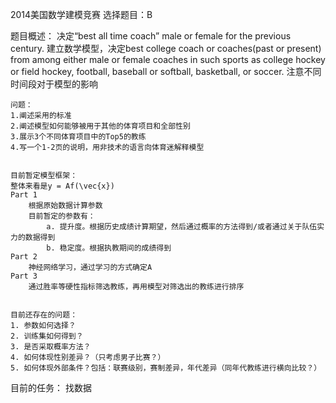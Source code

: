 2014美国数学建模竞赛
选择题目：B

题目概述：
	决定“best all time coach” male or female for the previous century.
	建立数学模型，决定best college coach or coaches(past or present) from among either male or female coaches 
in such sports as college hockey or field hockey, football, baseball or softball, basketball, or soccer.
	注意不同时间段对于模型的影响
	
	问题：
	1.阐述采用的标准
	2.阐述模型如何能够被用于其他的体育项目和全部性别
	3.展示3个不同体育项目中的Top5的教练
	4.写一个1-2页的说明，用非技术的语言向体育迷解释模型
	

	目前暂定模型框架：
	整体来看是y = Af(\vec{x})
	Part 1
		根据原始数据计算参数
		目前暂定的参数有：
			a. 提升度。根据历史成绩计算期望，然后通过概率的方法得到/或者通过关于队伍实力的数据得到
			b. 稳定度。根据执教期间的成绩得到
	Part 2
		神经网络学习，通过学习的方式确定A
	Part 3
		通过胜率等硬性指标筛选教练，再用模型对筛选出的教练进行排序
		

	目前还存在的问题：
	1. 参数如何选择？
	2. 训练集如何得到？
	3. 是否采取概率方法？
	4. 如何体现性别差异？（只考虑男子比赛？）
	5. 如何体现外部条件？包括：联赛级别，赛制差异，年代差异（同年代教练进行横向比较？）


目前的任务：
找数据